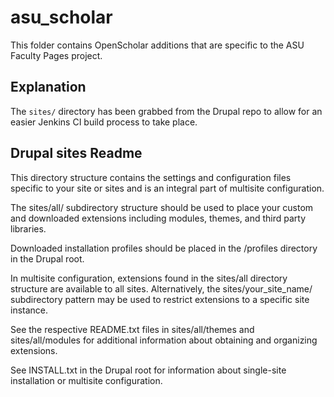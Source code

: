 # asu_scholar
This folder contains OpenScholar additions that are specific to the ASU Faculty Pages project.

## Explanation
The `sites/` directory has been grabbed from the Drupal repo to allow for an easier Jenkins CI build process to take place.

## Drupal sites Readme
This directory structure contains the settings and configuration files specific
to your site or sites and is an integral part of multisite configuration.

The sites/all/ subdirectory structure should be used to place your custom and
downloaded extensions including modules, themes, and third party libraries.

Downloaded installation profiles should be placed in the /profiles directory
in the Drupal root.

In multisite configuration, extensions found in the sites/all directory
structure are available to all sites. Alternatively, the sites/your_site_name/
subdirectory pattern may be used to restrict extensions to a specific
site instance.

See the respective README.txt files in sites/all/themes and sites/all/modules
for additional information about obtaining and organizing extensions.

See INSTALL.txt in the Drupal root for information about single-site
installation or multisite configuration.

